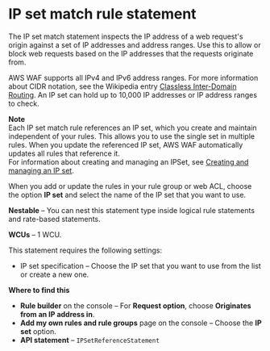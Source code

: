 # IP set match rule statement<a name="waf-rule-statement-type-ipset-match"></a>

The IP set match statement inspects the IP address of a web request's origin against a set of IP addresses and address ranges\. Use this to allow or block web requests based on the IP addresses that the requests originate from\.

AWS WAF supports all IPv4 and IPv6 address ranges\. For more information about CIDR notation, see the Wikipedia entry [Classless Inter\-Domain Routing](https://en.wikipedia.org/wiki/Classless_Inter-Domain_Routing)\. An IP set can hold up to 10,000 IP addresses or IP address ranges to check\.

**Note**  
Each IP set match rule references an IP set, which you create and maintain independent of your rules\. This allows you to use the single set in multiple rules\. When you update the referenced IP set, AWS WAF automatically updates all rules that reference it\.   
For information about creating and managing an IPSet, see [Creating and managing an IP set](waf-ip-set-managing.md)\.

When you add or update the rules in your rule group or web ACL, choose the option **IP set** and select the name of the IP set that you want to use\. 

**Nestable** – You can nest this statement type inside logical rule statements and rate\-based statements\. 

**WCUs** – 1 WCU\. 

This statement requires the following settings: 
+ IP set specification – Choose the IP set that you want to use from the list or create a new one\. 

**Where to find this**
+ **Rule builder** on the console – For **Request option**, choose **Originates from an IP address in**\.
+ **Add my own rules and rule groups** page on the console – Choose the **IP set** option\.
+ **API statement** – `IPSetReferenceStatement`